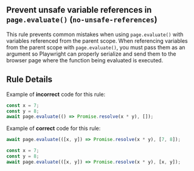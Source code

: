 ## Prevent unsafe variable references in `page.evaluate()` (`no-unsafe-references`)

This rule prevents common mistakes when using `page.evaluate()` with variables
referenced from the parent scope. When referencing variables from the parent
scope with `page.evaluate()`, you must pass them as an argument so Playwright
can properly serialize and send them to the browser page where the function
being evaluated is executed.

## Rule Details

Example of **incorrect** code for this rule:

```javascript
const x = 7;
const y = 8;
await page.evaluate(() => Promise.resolve(x * y), []);
```

Example of **correct** code for this rule:

```javascript
await page.evaluate(([x, y]) => Promise.resolve(x * y), [7, 8]);

const x = 7;
const y = 8;
await page.evaluate(([x, y]) => Promise.resolve(x * y), [x, y]);
```
